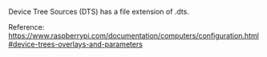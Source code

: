Device Tree Sources (DTS) has a file extension of .dts.

Reference: https://www.raspberrypi.com/documentation/computers/configuration.html#device-trees-overlays-and-parameters